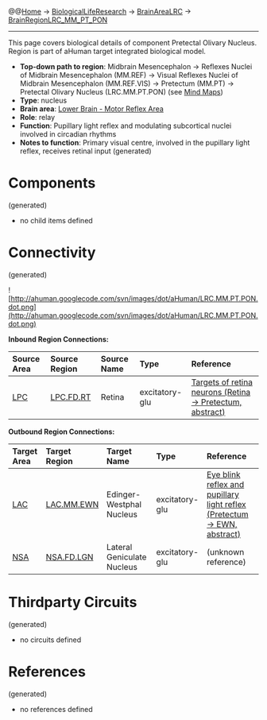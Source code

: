 @@[Home](Home.md) -> [BiologicalLifeResearch](BiologicalLifeResearch.md) -> [BrainAreaLRC](BrainAreaLRC.md) -> [BrainRegionLRC\_MM\_PT\_PON](BrainRegionLRC_MM_PT_PON.md)

---


This page covers biological details of component Pretectal Olivary Nucleus.
Region is part of aHuman target integrated biological model.

  * **Top-down path to region**: Midbrain Mesencephalon -> Reflexes Nuclei of Midbrain Mesencephalon (MM.REF) -> Visual Reflexes Nuclei of Midbrain Mesencephalon (MM.REF.VIS) -> Pretectum (MM.PT) -> Pretectal Olivary Nucleus (LRC.MM.PT.PON) (see [Mind Maps](OverallMindMaps.md))
  * **Type**: nucleus
  * **Brain area**: [Lower Brain - Motor Reflex Area](BrainAreaLRC.md)
  * **Role**: relay
  * **Function**: Pupillary light reflex and modulating subcortical nuclei involved in circadian rhythms
  * **Notes to function**: Primary visual centre, involved in the pupillary light reflex, receives retinal input
(generated)
# Components #
(generated)


  * no child items defined

# Connectivity #
(generated)


![http://ahuman.googlecode.com/svn/images/dot/aHuman/LRC.MM.PT.PON.dot.png](http://ahuman.googlecode.com/svn/images/dot/aHuman/LRC.MM.PT.PON.dot.png)

**Inbound Region Connections:**

| **Source Area** | **Source Region** | **Source Name** | **Type** | **Reference** |
|:----------------|:------------------|:----------------|:---------|:--------------|
| [LPC](BrainAreaLPC.md) | [LPC.FD.RT](BrainRegionLPC_FD_RT.md) | Retina          | excitatory-glu | [Targets of retina neurons (Retina -> Pretectum, abstract)](http://www.rci.rutgers.edu/~uzwiak/AnatPhys/Vision.htm) |

**Outbound Region Connections:**

| **Target Area** | **Target Region** | **Target Name** | **Type** | **Reference** |
|:----------------|:------------------|:----------------|:---------|:--------------|
| [LAC](BrainAreaLAC.md) | [LAC.MM.EWN](BrainRegionLAC_MM_EWN.md) | Edinger-Westphal Nucleus | excitatory-glu | [Eye blink reflex and pupillary light reflex (Pretectum -> EWN, abstract)](http://neuroscience.uth.tmc.edu/s3/chapter07.html) |
| [NSA](BrainAreaNSA.md) | [NSA.FD.LGN](BrainRegionNSA_FD_LGN.md) | Lateral Geniculate Nucleus | excitatory-glu | (unknown reference) |

# Thirdparty Circuits #
(generated)

  * no circuits defined

# References #
(generated)

  * no references defined
